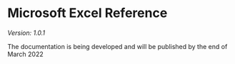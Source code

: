 # **Microsoft Excel Reference**
*Version: 1.0.1*

The documentation is being developed and will be published by the end of March 2022

